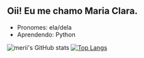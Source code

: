 ## Oii! Eu me chamo Maria Clara.
- Pronomes: ela/dela
- Aprendendo: Python


![merii's GitHub stats](https://github-readme-stats.vercel.app/api?username=meriicodes&show_icons=true&theme=dracula)
[![Top Langs](https://github-readme-stats.vercel.app/api/top-langs/?username=meriicodes)](https://github.com/meriicodes/github-readme-stats)
